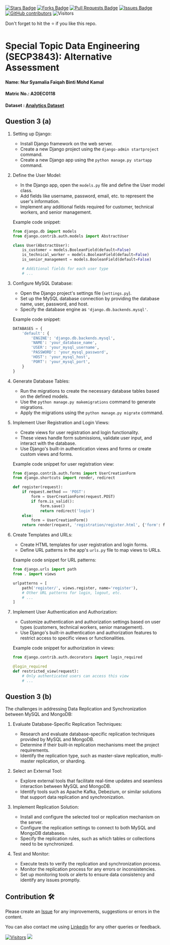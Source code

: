 <a href="https://github.com/drshahizan/SECP3843/stargazers"><img src="https://img.shields.io/github/stars/drshahizan/SECP3843" alt="Stars Badge"/></a>
<a href="https://github.com/drshahizan/SECP3843/network/members"><img src="https://img.shields.io/github/forks/drshahizan/SECP3843" alt="Forks Badge"/></a>
<a href="https://github.com/drshahizan/SECP3843/pulls"><img src="https://img.shields.io/github/issues-pr/drshahizan/SECP3843" alt="Pull Requests Badge"/></a>
<a href="https://github.com/drshahizan/SECP3843/issues"><img src="https://img.shields.io/github/issues/drshahizan/SECP3843" alt="Issues Badge"/></a>
<a href="https://github.com/drshahizan/SECP3843/graphs/contributors"><img alt="GitHub contributors" src="https://img.shields.io/github/contributors/drshahizan/SECP3843?color=2b9348"></a>
![Visitors](https://api.visitorbadge.io/api/visitors?path=https%3A%2F%2Fgithub.com%2Fdrshahizan%2FSECP3843&labelColor=%23d9e3f0&countColor=%23697689&style=flat)

Don't forget to hit the :star: if you like this repo.

# Special Topic Data Engineering (SECP3843): Alternative Assessment

#### Name: Nur Syamalia Faiqah Binti Mohd Kamal
#### Matric No.: A20EC0118
#### Dataset : [Analytics Dataset](https://github.com/drshahizan/dataset/tree/main/mongodb/02-analytics)

## Question 3 (a)

1. Setting up Django:
   - Install Django framework on the web server.
   - Create a new Django project using the `django-admin startproject` command.
   - Create a new Django app using the `python manage.py startapp` command.

2. Define the User Model:
   - In the Django app, open the `models.py` file and define the User model class.
   - Add fields like username, password, email, etc. to represent the user's information.
   - Implement any additional fields required for customer, technical workers, and senior management.

   Example code snippet:
   ```python
   from django.db import models
   from django.contrib.auth.models import AbstractUser

   class User(AbstractUser):
       is_customer = models.BooleanField(default=False)
       is_technical_worker = models.BooleanField(default=False)
       is_senior_management = models.BooleanField(default=False)

       # Additional fields for each user type
       # ...
   ```

3. Configure MySQL Database:
   - Open the Django project's settings file (`settings.py`).
   - Set up the MySQL database connection by providing the database name, user, password, and host.
   - Specify the database engine as `'django.db.backends.mysql'`.

   Example code snippet:
   ```python
   DATABASES = {
       'default': {
           'ENGINE': 'django.db.backends.mysql',
           'NAME': 'your_database_name',
           'USER': 'your_mysql_username',
           'PASSWORD': 'your_mysql_password',
           'HOST': 'your_mysql_host',
           'PORT': 'your_mysql_port',
       }
   }
   ```

4. Generate Database Tables:
   - Run the migrations to create the necessary database tables based on the defined models.
   - Use the `python manage.py makemigrations` command to generate migrations.
   - Apply the migrations using the `python manage.py migrate` command.

5. Implement User Registration and Login Views:
   - Create views for user registration and login functionality.
   - These views handle form submissions, validate user input, and interact with the database.
   - Use Django's built-in authentication views and forms or create custom views and forms.

   Example code snippet for user registration view:
   ```python
   from django.contrib.auth.forms import UserCreationForm
   from django.shortcuts import render, redirect

   def register(request):
       if request.method == 'POST':
           form = UserCreationForm(request.POST)
           if form.is_valid():
               form.save()
               return redirect('login')
       else:
           form = UserCreationForm()
       return render(request, 'registration/register.html', {'form': form})
   ```

6. Create Templates and URLs:
   - Create HTML templates for user registration and login forms.
   - Define URL patterns in the app's `urls.py` file to map views to URLs.

   Example code snippet for URL patterns:
   ```python
   from django.urls import path
   from . import views

   urlpatterns = [
       path('register/', views.register, name='register'),
       # Other URL patterns for login, logout, etc.
       # ...
   ]
   ```

7. Implement User Authentication and Authorization:
   - Customize authentication and authorization settings based on user types (customers, technical workers, senior management).
   - Use Django's built-in authentication and authorization features to restrict access to specific views or functionalities.

   Example code snippet for authorization in views:
   ```python
   from django.contrib.auth.decorators import login_required

   @login_required
   def restricted_view(request):
       # Only authenticated users can access this view
       # ...
   ```

## Question 3 (b)
The challenges in addressing Data Replication and Synchronization between MySQL and MongoDB:
1. Evaluate Database-Specific Replication Techniques:
   - Research and evaluate database-specific replication techniques provided by MySQL and MongoDB.
   - Determine if their built-in replication mechanisms meet the project requirements.
   - Identify the replication type, such as master-slave replication, multi-master replication, or sharding.

2. Select an External Tool:
   - Explore external tools that facilitate real-time updates and seamless interaction between MySQL and MongoDB.
   - Identify tools such as Apache Kafka, Debezium, or similar solutions that support data replication and synchronization.

3. Implement Replication Solution:
   - Install and configure the selected tool or replication mechanism on the server.
   - Configure the replication settings to connect to both MySQL and MongoDB databases.
   - Specify the replication rules, such as which tables or collections need to be synchronized.

4. Test and Monitor:
   - Execute tests to verify the replication and synchronization process.
   - Monitor the replication process for any errors or inconsistencies.
   - Set up monitoring tools or alerts to ensure data consistency and identify any issues promptly.

## Contribution 🛠️
Please create an [Issue](https://github.com/drshahizan/special-topic-data-engineering/issues) for any improvements, suggestions or errors in the content.

You can also contact me using [Linkedin](https://www.linkedin.com/in/drshahizan/) for any other queries or feedback.

[![Visitors](https://api.visitorbadge.io/api/visitors?path=https%3A%2F%2Fgithub.com%2Fdrshahizan&labelColor=%23697689&countColor=%23555555&style=plastic)](https://visitorbadge.io/status?path=https%3A%2F%2Fgithub.com%2Fdrshahizan)
![](https://hit.yhype.me/github/profile?user_id=81284918)



